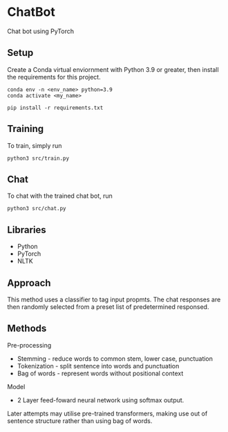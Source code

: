 # ChatBot
Chat bot using PyTorch 

## Setup
Create a Conda virtual enviornment with Python 3.9 or greater, then install the requirements for this project. 

```console
conda env -n <env_name> python=3.9
conda activate <my_name>
```

```console
pip install -r requirements.txt
```

## Training
To train, simply run
```console
python3 src/train.py
```
## Chat
To chat with the trained chat bot, run
```console
python3 src/chat.py
```

## Libraries
* Python
* PyTorch
* NLTK

## Approach
This method uses a classifier to tag input propmts. The chat responses are then randomly selected from a preset list of predetermined responsed. 

## Methods

Pre-processing
* Stemming - reduce words to common stem, lower case, punctuation
* Tokenization - split sentence into words and punctuation 
* Bag of words - represent words without positional context

Model
* 2 Layer feed-foward neural network using softmax output. 

Later attempts may utilise pre-trained transformers, making use out of sentence structure rather than using bag of words. 
